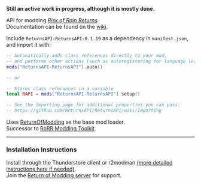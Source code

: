 **Still an active work in progress, although it is mostly done.**

API for modding [*Risk of Rain Returns*](https://store.steampowered.com/app/1337520/Risk_of_Rain_Returns/).  
Documentation can be found on the [wiki](https://github.com/ReturnsAPI/ReturnsAPI/wiki).  

Include `ReturnsAPI-ReturnsAPI-0.1.19` as a dependency in `manifest.json`, and import it with:  
```lua
-- Automatically adds class references directly to your mod,
-- and performs other actions (such as autoregistering for language loading)
mods["ReturnsAPI-ReturnsAPI"].auto()

-- or

-- Stores class references in a variable
local RAPI = mods["ReturnsAPI-ReturnsAPI"].setup()

-- See the Importing page for additional properties you can pass:
-- https://github.com/ReturnsAPI/ReturnsAPI/wiki/Importing
```

Uses [ReturnOfModding](https://thunderstore.io/c/risk-of-rain-returns/p/ReturnOfModding/ReturnOfModding/) as the base mod loader.  
Successor to [RoRR Modding Toolkit](https://thunderstore.io/c/risk-of-rain-returns/p/RoRRModdingToolkit/RoRR_Modding_Toolkit/).  

---

### Installation Instructions
Install through the Thunderstore client or r2modman [(more detailed instructions here if needed)](https://return-of-modding.github.io/ModdingWiki/Playing/Getting-Started/).  
Join the [Return of Modding server](https://discord.gg/VjS57cszMq) for support.  